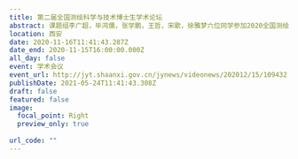 ```yaml
---
title: 第二届全国测绘科学与技术博士生学术论坛
abstract: 课题组李广超，毕鸿儒，张学鹏，王哲，宋歌，徐雅梦六位同学参加2020全国测绘科学与技术博士生学术论坛
location: 西安
date: 2020-11-16T11:41:43.287Z
date_end: 2020-11-15T16:00:00.000Z
all_day: false
event: 学术会议
event_url: http://jyt.shaanxi.gov.cn/jynews/videonews/202012/15/109432.html?moduleid=23&action=category
publishDate: 2021-05-24T11:41:43.308Z
draft: false
featured: false
image:
  focal_point: Right
  preview_only: true
  
url_code: ""
---
```

